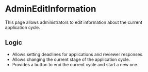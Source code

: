 # AdminEditInformation

This page allows administrators to edit information about the current application cycle.

## Logic

- Allows setting deadlines for applications and reviewer responses.
- Allows changing the current stage of the application cycle.
- Provides a button to end the current cycle and start a new one.
